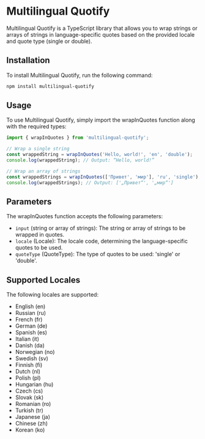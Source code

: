 # Multilingual Quotify

Multilingual Quotify is a TypeScript library that allows you to wrap strings or arrays of strings in language-specific quotes based on the provided locale and quote type (single or double).

## Installation

To install Multilingual Quotify, run the following command:

```sh
npm install multilingual-quotify
```

## Usage
To use Multilingual Quotify, simply import the wrapInQuotes function along with the required types:

```ts
import { wrapInQuotes } from 'multilingual-quotify';

// Wrap a single string
const wrappedString = wrapInQuotes('Hello, world!', 'en', 'double');
console.log(wrappedString); // Output: “Hello, world!”

// Wrap an array of strings
const wrappedStrings = wrapInQuotes(['Привет', 'мир'], 'ru', 'single');
console.log(wrappedStrings); // Output: ['„Привет“', '„мир“']
```

## Parameters
The wrapInQuotes function accepts the following parameters:

* `input` (string or array of strings): The string or array of strings to be wrapped in quotes.
* `locale` (Locale): The locale code, determining the language-specific quotes to be used.
* `quoteType` (QuoteType): The type of quotes to be used: 'single' or 'double'.

## Supported Locales
The following locales are supported:

* English (en)
* Russian (ru)
* French (fr)
* German (de)
* Spanish (es)
* Italian (it)
* Danish (da)
* Norwegian (no)
* Swedish (sv)
* Finnish (fi)
* Dutch (nl)
* Polish (pl)
* Hungarian (hu)
* Czech (cs)
* Slovak (sk)
* Romanian (ro)
* Turkish (tr)
* Japanese (ja)
* Chinese (zh)
* Korean (ko)
